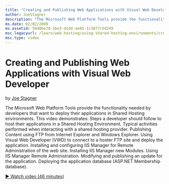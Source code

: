 ```yaml
---
title: "Creating and Publishing Web Applications with Visual Web Developer"
author: JoeStagner
description: "The Microsoft Web Platform Tools provide the functionality needed by developers that want to deploy their applications in Shared Hosting environments. This v..."
ms.date: 02/02/2009
ms.assetid: 5840be7d-1be3-41dd-ae05-1c3877c5d249
msc.legacyurl: /learn/web-hosting/using-shared-hosting-environments/creating-and-publishing-web-applications-with-visual-web-developer
msc.type: video
---
```

Creating and Publishing Web Applications with Visual Web Developer
====================
by [Joe Stagner](https://github.com/JoeStagner)

The Microsoft Web Platform Tools provide the functionality needed by developers that want to deploy their applications in Shared Hosting environments. This video demonstrates: Steps a developer should follow to host their applications in a Shared Hosting Environment. Typical activities performed when interacting with a shared hosting provider. Publishing Content using FTP from Internet Explorer and Windows Explorer. Using Visual Web Developer (VWD) to connect to a hoster FTP site and deploy the application. Installing and configuring IIS Manager for Remote Administration of the web site. Installing IIS Manager new Modules. Using IIS Manager Remote Administration. Modifying and publishing an update for the application. Deploying the application database (ASP.NET Membership database).

[&#9654; Watch video (46 minutes)](https://channel9.msdn.com/Blogs/IIS-NET-Site-Videos/creating-and-publishing-web-applications-with-visual-web-developer)
